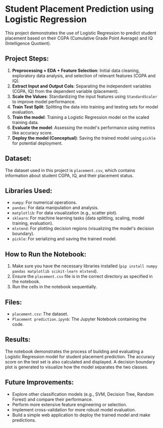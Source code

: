 # Student Placement Prediction using Logistic Regression

This project demonstrates the use of Logistic Regression to predict student placement based on their CGPA (Cumulative Grade Point Average) and IQ (Intelligence Quotient).

## Project Steps:

1.  **Preprocessing + EDA + Feature Selection**: Initial data cleaning, exploratory data analysis, and selection of relevant features (CGPA and IQ).
2.  **Extract Input and Output Cols**: Separating the independent variables (CGPA, IQ) from the dependent variable (placement).
3.  **Scale the Values**: Standardizing the input features using `StandardScaler` to improve model performance.
4.  **Train Test Split**: Splitting the data into training and testing sets for model evaluation.
5.  **Train the model**: Training a Logistic Regression model on the scaled training data.
6.  **Evaluate the model**: Assessing the model's performance using metrics like accuracy score.
7.  **Deploy the model (Conceptual)**: Saving the trained model using `pickle` for potential deployment.

## Dataset:

The dataset used in this project is `placement.csv`, which contains information about student CGPA, IQ, and their placement status.

## Libraries Used:

*   `numpy`: For numerical operations.
*   `pandas`: For data manipulation and analysis.
*   `matplotlib`: For data visualization (e.g., scatter plot).
*   `sklearn`: For machine learning tasks (data splitting, scaling, model training, evaluation).
*   `mlxtend`: For plotting decision regions (visualizing the model's decision boundary).
*   `pickle`: For serializing and saving the trained model.

## How to Run the Notebook:

1.  Make sure you have the necessary libraries installed (`pip install numpy pandas matplotlib scikit-learn mlxtend`).
2.  Ensure the `placement.csv` file is in the correct directory as specified in the notebook.
3.  Run the cells in the notebook sequentially.

## Files:

*   `placement.csv`: The dataset.
*   `Placement prediction.ipynb`: The Jupyter Notebook containing the code.

## Results:

The notebook demonstrates the process of building and evaluating a Logistic Regression model for student placement prediction. The accuracy score on the test set is also calculated and displayed. A decision boundary plot is generated to visualize how the model separates the two classes.

## Future Improvements:

*   Explore other classification models (e.g., SVM, Decision Tree, Random Forest) and compare their performance.
*   Perform more extensive feature engineering or selection.
*   Implement cross-validation for more robust model evaluation.
*   Build a simple web application to deploy the trained model and make predictions.
